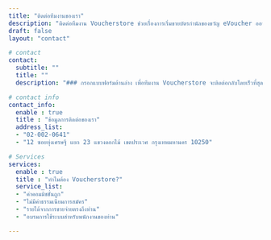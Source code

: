 ```yaml
---
title: "ติดต่อทีมงานของเรา"
description: "ติดต่อทีมงาน Voucherstore ช่วยเรื่องการเริ่มขายบัตรกำนัลของขวัญ eVoucher ออนไลน์ สำหรับธุรกิจการโรงแรม ธุรกิจร้านอาหาร ธุรกิจสนามกอล์ฟ และธุรกิจอื่นๆ ได้อย่างไร"
draft: false
layout: "contact"

# contact
contact:
  subtitle: ""
  title: ""
  description: "### กรอกแบบฟอร์มด้านล่าง เพื่อทีมงาน Voucherstore จะติดต่อกลับโดยเร็วที่สุด"

# contact info
contact_info:
  enable : true
  title : "ข้อมูลการติดต่อของเรา"
  address_list:
  - "02-002-0641"
  - "12 ซอยทุ่งเศรษฐี แยก 23 แขวงดอกไม้ เขตประเวศ กรุงเทพมหานคร 10250"

# Services
services:
  enable : true
  title : "ทำไมต้อง Voucherstore?"
  service_list:
  - "ค่าคอมมิชชั่นถูก"
  - "ไม่มีค่าธรรมเนียมการสมัคร"
  - "รายได้จากการขายจ่ายตรงถึงท่าน"
  - "อบรมการใช้ระบบสำหรับพนักงานของท่าน"

---
```

